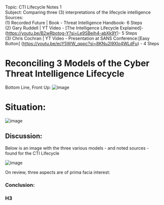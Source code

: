 Topic: CTI Lifecycle Notes 1 <br />
Subject: Comparing three (3) interpretations of the lifecycle intelligence <br />
Sources: <br />
(1) Recorded Future | Book - Threat Intelligence Handbook- 6 Steps 
<br />
(2) Gary Ruddell | YT Video - [The Intelligence Lifecycle Explained]-  
(https://youtu.be/B2wRbotog-Y?si=Le9SBeih4-abXk9Y)- 5 Steps <br /> 
(3) Chris Cochran | YT Video - Presentation at SANS Conference:[Easy Button] (https://youtu.be/ecY5WW_qppc?si=8KNu2I9Xlo4WLdFu) - 4 Steps <br />

# Reconciling 3 Models of the Cyber Threat Intelligence Lifecycle 

Bottom Line, Front Up:
![image](https://github.com/user-attachments/assets/22d49cfd-90ab-4478-9844-c94d6a7246a7)




# Situation:

![image](https://github.com/user-attachments/assets/8de337b4-a36a-4802-8f40-f0cebc88c944)


## Discussion: 
Below is an image with the three various models - and noted sources - found for the CTI Lifecycle 

![image](https://github.com/user-attachments/assets/c6a5ae9a-1751-48a8-8922-012d68528b64)

On review, three aspects are of prima facia interest: 

###
### Conclusion: 


### H3
